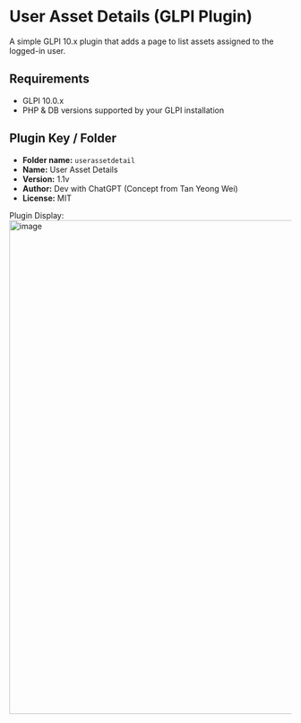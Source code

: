# User Asset Details (GLPI Plugin)

A simple GLPI 10.x plugin that adds a page to list assets assigned to the logged-in user.

## Requirements
- GLPI 10.0.x
- PHP & DB versions supported by your GLPI installation

## Plugin Key / Folder
- **Folder name:** `userassetdetail`
- **Name:** User Asset Details
- **Version:** 1.1v
- **Author:** Dev with ChatGPT (Concept from Tan Yeong Wei)
- **License:** MIT

Plugin Display:
<img width="1907" height="882" alt="image" src="https://github.com/user-attachments/assets/87b11fb9-2c5f-454f-a2c7-f90faf38f728" />

